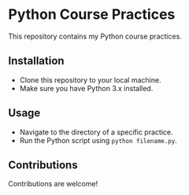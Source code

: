 # Python Course Practices

This repository contains my Python course practices.

## Installation

- Clone this repository to your local machine.
- Make sure you have Python 3.x installed.

## Usage

- Navigate to the directory of a specific practice.
- Run the Python script using `python filename.py`.

## Contributions

Contributions are welcome! 


